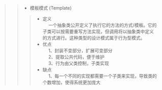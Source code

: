 
>> * 模板模式 (Template)   
>>> - 定义   
&emsp; 一个抽象类公开定义了执行它的方法的方式/模板。它的子类可以按需要重写方法实现，但调用将以抽象类中定义的方式进行。这种类型的设计模式属于行为型模式。
>>> - 优点   
&emsp; 1、封装不变部分，扩展可变部分    
&emsp; 2、提取公共代码，便于维护    
&emsp; 3、行为由父类控制，子类实现    
>>> - 缺点    
&emsp; 1、每一个不同的实现都需要一个子类来实现，导致类的个数增加，使得系统更加庞大    
